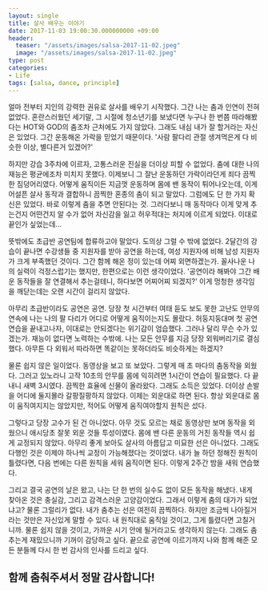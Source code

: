 ```yaml
---
layout: single
title: 살사 배우는 이야기
date: 2017-11-03 19:00:30.000000000 +09:00
header:
  teaser: "/assets/images/salsa-2017-11-02.jpeg"
  image: "/assets/images/salsa-2017-11-02.jpeg"
type: post
categories:
- Life
tags: [salsa, dance, principle]
---
```


얼마 전부터 지인의 강력한 권유로 살사를 배우기 시작했다. 그간 나는 춤과 인연이 전혀 없었다. 혼란스러웠던 세기말, 그 시절에 청소년기를 보냈다면 누구나 한 번쯤 따라해봤다는 HOT와 GOD의 춤조차 근처에도 가지 않았다. 그래도 내심 내가 잘 할거라는 자신은 있었다. 그간 운동해온 가락을 믿었기 때문이다. '사람 팔다리 관절 생겨먹은게 다 비슷한 이상, 별다른거 있겠어?'

하지만 강습 3주차에 이르자, 고통스러운 진실을 더이상 피할 수 없었다. 춤에 대한 나의 재능은 평균에조차 미치지 못했다. 이제보니 그 잘난 운동하던 가락이라던게 죄다 끔찍한 짐덩어리였다. 어떻게 움직이든 지금껏 운동하며 몸에 밴 동작이 튀어나오는데, 이게 어설픈 살사 동작과 결합하니 끔찍한 혼종의 춤이 되고 말았다. 그럼에도 단 한 가지 확신은 있었다. 바로 이렇게 춤을 추면 안된다는 것. 그러다보니 매 동작마다 이게 맞게 추는건지 어떤건지 알 수가 없어 자신감을 잃고 허우적대는 처지에 이르게 되었다. 이대로 끝인가 싶었는데...

뜻밖에도 초급반 공연팀에 합류하고야 말았다. 도의상 그럴 수 밖에 없었다. 2달간의 강습이 끝나면 수강생들 중 지원자를 받아 공연을 하는데, 여성 지원자에 비해 남성 지원자가 크게 부족했던 것이다. 그간 함께 해온 정이 있는데 어찌 외면하겠는가. 꼴사나운 나의 실력이 걱정스럽기는 했지만, 한편으로는 이런 생각이었다. '공연이라 해봐야 그간 배운 동작들을 잘 연결해서 추는걸테니, 하다보면 어찌어찌 되겠지?' 이게 멍청한 생각임을 깨닫는데는 오랜 시간이 걸리지 않았다.

아무리 초급반이라도 공연은 공연. 당장 첫 시간부터 여태 듣도 보도 못한 고난도 안무의 연속에 나는 나의 팔 다리가 어디로 어떻게 움직이는지도 몰랐다. 허둥지둥대며 첫 공연 연습을 끝내고나자, 이대로는 안되겠다는 위기감이 엄습했다. 그러나 달리 무슨 수가 있겠는가. 재능이 없다면 노력하는 수밖에. 나는 모든 안무를 지금 당장 외워버리기로 결심했다. 아무튼 다 외워서 따라하면 똑같이는 못하더라도 비슷하게는 하겠지?

물론 쉽지 않은 일이었다. 동영상을 보고 또 보았다. 그렇게 매 초 마다의 춤동작을 외웠다. 그러고 있노라니 고작 10초의 안무를 몸에 익히려면 1시간이 연습이 필요했다. 다 끝내니 새벽 3시였다. 끔찍한 효율에 신물이 올라왔다. 그래도 소득은 있었다. 더이상 손발을 어디에 둘지몰라 갈팡질팡하지 않았다. 이제는 외운대로 하면 된다. 항상 외운대로 몸이 움직여지지는 않았지만, 적어도 어떻게 움직여야할지 원칙은 섰다.

그렇다고 당장 고수가 된 건 아니었다. 아무 것도 모르는 채로 동영상만 보며 동작을 외웠으니 애시당초 잘못 외운 것들 투성이였다. 몸에 밴 다른 운동의 거친 동작들 역시 쉽게 교정되지 않았다. 아무리 좋게 보아도 살사의 아름답고 미묘한 선은 아니었다. 그래도 다행인 것은 이제야 하나씩 교정이 가능해졌다는 것이었다. 내가 늘 하던 정해진 원칙이 틀렸다면, 다음 번에는 다른 원칙을 세워 움직이면 된다. 이렇게 2주간 밤을 새워 연습했다.

그리고 결국 공연의 날은 왔고, 나는 단 한 번의 실수도 없이 모든 동작을 해냈다. 내게 찾아온 것은 충실감, 그리고 감격스러운 고양감이었다. 그래서 이렇게 춤의 대가가 되었냐고? 물론 그럴리가 없다. 내가 춤추는 선은 여전히 끔찍하다. 하지만 조금씩 나아질거라는 것만은 자신있게 말할 수 있다. 내 원칙대로 움직일 것이고, 그게 틀렸다면 고칠거니까. 물론 쉽지 않을 것이고, 가까운 시기 안에 될거라고도 생각하지 않는다. 그래도 춤추는게 재밌으니까 기꺼이 감당하고 싶다. 끝으로 공연에 이르기까지 나와 함께 해준 모든 분들께 다시 한 번 감사의 인사를 드리고 싶다. 

## 함께 춤춰주셔서 정말 감사합니다!